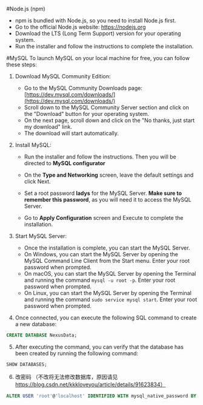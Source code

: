#Node.js (npm)
- npm is bundled with Node.js, so you need to install Node.js first.
- Go to the official Node.js website: https://nodejs.org
- Download the LTS (Long Term Support) version for your operating system.
- Run the installer and follow the instructions to complete the installation.

#MySQL
To launch MySQL on your local machine for free, you can follow these steps:

1. Download MySQL Community Edition:
   - Go to the MySQL Community Downloads page: [https://dev.mysql.com/downloads/](https://dev.mysql.com/downloads/)
   - Scroll down to the MySQL Community Server section and click on the "Download" button for your operating system.
   - On the next page, scroll down and click on the "No thanks, just start my download" link.
   - The download will start automatically.

2. Install MySQL:
   - Run the installer and follow the instructions. Then you will be directed to **MySQL configurator**

   - On the **Type and Networking** screen, leave the default settings and click Next.
   - Set a root password **ladys** for the MySQL Server. **Make sure to remember this password**, as you will need it to access the MySQL Server.
   - Go to **Apply Configuration** screen and Execute to complete the installation.

3. Start MySQL Server:
   - Once the installation is complete, you can start the MySQL Server.
   - On Windows, you can start the MySQL Server by opening the MySQL Command Line Client from the Start menu. Enter your root password when prompted.
   - On macOS, you can start the MySQL Server by opening the Terminal and running the command `mysql -u root -p`. Enter your root password when prompted.
   - On Linux, you can start the MySQL Server by opening the Terminal and running the command `sudo service mysql start`. Enter your root password when prompted.

4. Once connected, you can execute the following SQL command to create a new database:

```sql
CREATE DATABASE NexusData;
```

5. After executing the command, you can verify that the database has been created by running the following command:

```sql
SHOW DATABASES;
```
6. 改密码 （不改将无法修改数据库，原因请见 https://blog.csdn.net/kkkloveyou/article/details/91623834）
```sql
ALTER USER 'root'@'localhost' IDENTIFIED WITH mysql_native_password BY 'ladys';
```


